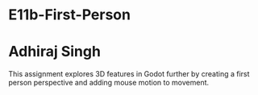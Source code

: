 # E11b-First-Person
# Adhiraj Singh

This assignment explores 3D features in Godot further by creating a first person perspective and adding mouse motion to movement.